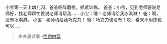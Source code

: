 小宝第一天上幼儿园，爸爸临阵磨枪，抓紧训练。
爸爸：小宝，见到老师要说老师好，找老师帮忙要说老师请帮我……
小宝：嗯！老师请给我冰淇淋！
爸：啊，没有冰淇淋。
小宝：老师请给我巧克力！
爸：巧克力也没有！哎，看来不用练也可以……

>*多多童话集* -[往期内容](http://www.jianshu.com/notebooks/6723693/latest)
